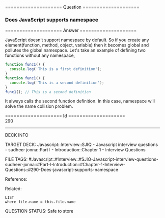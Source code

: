 ==================== Question ====================  

### Does JavaScript supports namespace  

==================== Answer ====================  

JavaScript doesn’t support namespace by default. So if you create any
element(function, method, object, variable) then it becomes global and pollutes
the global namespace. Let's take an example of defining two functions without
any namespace,

```javascript
function func1() {
  console.log('This is a first definition');
}
function func1() {
  console.log('This is a second definition');
}
func1(); // This is a second definition
```

It always calls the second function definition. In this case, namespace will
solve the name collision problem.

==================== Id ====================  
290
<!--ID: 1707879827653-->

---

DECK INFO

TARGET DECK: Javascript::Interview::SJIQ - Javascript interview questions - sudheer jonna::Part I - Introduction::Chapter 1 - Interview Questions

FILE TAGS: #Javascript::#Interview::#SJIQ-Javascript-interview-questions-sudheer-jonna::#Part-I-Introduction::#Chapter-1-Interview-Questions::#290-Does-javascript-supports-namespace

Reference:

Related:

```dataview
LIST
where file.name = this.file.name
```
QUESTION STATUS: Safe to store
